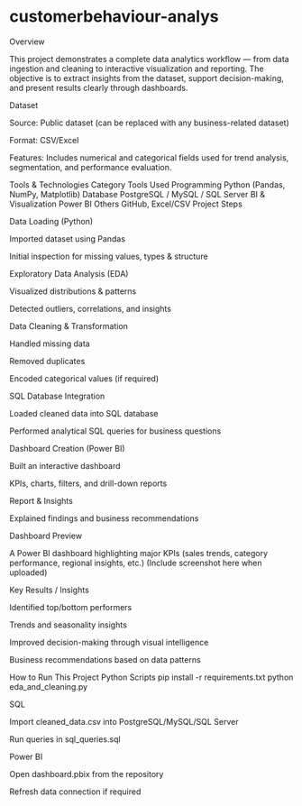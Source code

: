 # customerbehaviour-analys
Overview

This project demonstrates a complete data analytics workflow — from data ingestion and cleaning to interactive visualization and reporting. The objective is to extract insights from the dataset, support decision-making, and present results clearly through dashboards.

 Dataset

Source: Public dataset (can be replaced with any business-related dataset)

Format: CSV/Excel

Features: Includes numerical and categorical fields used for trend analysis, segmentation, and performance evaluation.

Tools & Technologies
Category	Tools Used
Programming	Python (Pandas, NumPy, Matplotlib)
Database	PostgreSQL / MySQL / SQL Server
BI & Visualization	Power BI
Others	GitHub, Excel/CSV
Project Steps

Data Loading (Python)

Imported dataset using Pandas

Initial inspection for missing values, types & structure

Exploratory Data Analysis (EDA)

Visualized distributions & patterns

Detected outliers, correlations, and insights

Data Cleaning & Transformation

Handled missing data

Removed duplicates

Encoded categorical values (if required)

SQL Database Integration

Loaded cleaned data into SQL database

Performed analytical SQL queries for business questions

Dashboard Creation (Power BI)

Built an interactive dashboard

KPIs, charts, filters, and drill-down reports

Report & Insights

Explained findings and business recommendations

 Dashboard Preview

A Power BI dashboard highlighting major KPIs (sales trends, category performance, regional insights, etc.)
(Include screenshot here when uploaded)

 Key Results / Insights

Identified top/bottom performers

Trends and seasonality insights

Improved decision-making through visual intelligence

Business recommendations based on data patterns

 How to Run This Project
Python Scripts
pip install -r requirements.txt
python eda_and_cleaning.py

SQL

Import cleaned_data.csv into PostgreSQL/MySQL/SQL Server

Run queries in sql_queries.sql

Power BI

Open dashboard.pbix from the repository

Refresh data connection if required
